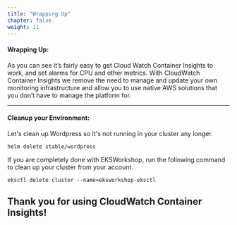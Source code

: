 ```yaml
---
title: "Wrapping Up"
chapter: false
weight: 11
---
```


<h4>Wrapping Up:</h4>
As you can see it’s fairly easy to get Cloud Watch Container Insights to work, and set alarms for CPU and other metrics. With CloudWatch Container Insights we remove the need to manage and update your own monitoring infrastructure and allow you to use native AWS solutions that you don’t have to manage the platform for.


***

<h4>Cleanup your Environment:</h4>

Let's clean up Wordpress so it's not running in your cluster any longer. 

```
helm delete stable/wordpress
```

If you are completely done with EKSWorkshop, run the following command to clean up your cluster from your account.

```
eksctl delete cluster --name=eksworkshop-eksctl
```

<h2> Thank you for using CloudWatch Container Insights! </h2>
